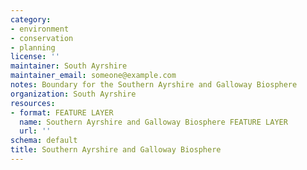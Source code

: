 ```yaml
---
category:
- environment
- conservation
- planning
license: ''
maintainer: South Ayrshire
maintainer_email: someone@example.com
notes: Boundary for the Southern Ayrshire and Galloway Biosphere
organization: South Ayrshire
resources:
- format: FEATURE LAYER
  name: Southern Ayrshire and Galloway Biosphere FEATURE LAYER
  url: ''
schema: default
title: Southern Ayrshire and Galloway Biosphere
---
```

